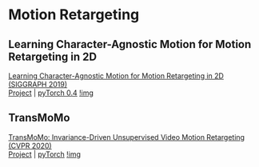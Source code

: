 # Motion Retargeting

## Learning Character-Agnostic Motion for Motion Retargeting in 2D
[Learning Character-Agnostic Motion for Motion Retargeting in 2D (SIGGRAPH 2019)](https://arxiv.org/abs/1905.01680)  
[Project](https://motionretargeting2d.github.io/) | [pyTorch 0.4](https://github.com/ChrisWu1997/2D-Motion-Retargeting)
[!img](https://motionretargeting2d.github.io/images/3_sources_decomposition.gif)

<!--
## Everybody dance now
[Everybody dance now (ICCV 2019)](https://arxiv.org/pdf/1808.07371.pdf)  
[Project](https://carolineec.github.io/everybody_dance_now/)  
[!img](https://carolineec.github.io/everybody_dance_now/images/iccvposter_teaser.jpeg)
Is the model specified for single target(person) only?
Code not available for public use
-->

## TransMoMo
[TransMoMo: Invariance-Driven Unsupervised Video Motion Retargeting (CVPR 2020)](https://openaccess.thecvf.com/content_CVPR_2020/papers/Yang_TransMoMo_Invariance-Driven_Unsupervised_Video_Motion_Retargeting_CVPR_2020_paper.pdf)  
[Project](https://yzhq97.github.io/transmomo/) | [pyTorch](https://github.com/yzhq97/transmomo.pytorch)
[!img](https://yzhq97.github.io/assets/transmomo/framework.png)

